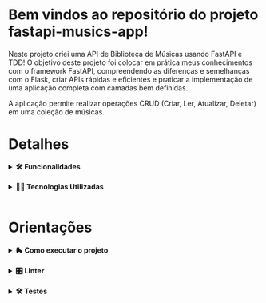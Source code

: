 # Bem vindos ao repositório do projeto fastapi-musics-app!

Neste projeto criei uma API de Biblioteca de Músicas usando FastAPI e TDD!
O objetivo deste projeto foi colocar em prática meus conhecimentos com o framework FastAPI, compreendendo as diferenças e semelhanças com o Flask, criar APIs rápidas e eficientes e praticar a implementação de uma aplicação completa com camadas bem definidas.

A aplicação permite realizar operações CRUD (Criar, Ler, Atualizar, Deletar) em uma coleção de músicas.

# Detalhes

<details>

  <summary><strong> 🛠 Funcionalidades </strong></summary>
  <br />

- **Criar uma música:** Adicionar uma nova música à biblioteca.
- **Listar todas as músicas:** Obter uma lista de todas as músicas na biblioteca.
- **Selecionar música aleatória:** Selecionar uma música da biblioteca aleatoriamente.
- **Obter uma música específica:** Buscar uma música pelo seu ID.
- **Atualizar uma música:** Atualizar as informações de uma música existente.
- **Deletar uma música:** Remover uma música da biblioteca.

</details>
<br />
<details>

  <summary><strong> 👨‍💻 Tecnologias Utilizadas </strong></summary>
  <br />

- **FastAPI:** Framework principal para a criação da API.
- **Uvicorn:** Servidor ASGI para rodar a aplicação FastAPI.
- **Pydantic:** Para validação de dados e criação de modelos.

</details>
</br>

# Orientações

<details>

  <summary><strong> 🛼 Como executar o projeto </strong></summary>
  <br />

### Pré-requisitos

- Python 3.8 ou superior
- Virtualenv (opcional, mas recomendado)

### Passos para Configuração

1. Clone o repositório com o comando: `git@github.com:linahsu/fastapi-musics-app.git`
2. Entre na pasta do repositório que você acabou de clonar:
    - `cd fastapi-musics-app`
3. Crie o ambiente virtual para o projeto

```bash
python3 -m venv .venv && source .venv/bin/activate
```

4. Instale as dependências

```bash
python3 -m pip install -r dev-requirements.txt
```

5. Popule o banco de dados com o arquivo seed

6. Execute a aplicação com:

```bash
 uvicorn app.main:app --reload
```

</details>
</br>
<details>

<summary><strong>🎛 Linter</strong></summary>
  <br />

Para garantir a qualidade do código, foi utilizado nesse projeto o linter `Flake8`, sendo alinhado com as boas práticas de desenvolvimento, sendo mais legível e de fácil manutenção! Para poder executar o `Flake8`, certifique-se de que o ambiente virtual foi criado e está ativo dentro do repositório.

Para rodá-lo localmente no repositório, execute o comando a seguir:

```bash
python3 -m flake8
```

Se a análise do `Flake8` encontrar problemas no código, tais problemas serão mostrados no terminal. Se não houver problema no código, nada será impresso no terminal.

</details>
</br>
<details>
  <summary><strong>🛠 Testes</strong></summary>
  <br />

Para executar os testes certifique-se de que você está com o ambiente virtual ativado.

<strong>Executar os testes</strong>

```bash
python3 -m pytest
```

Caso você queira que os testes gerem uma saída mais verbosa completa, o comando é:

```bash
python3 -m pytest -s -vv
```

O `pytest` possui diversos parâmetros que podem ser utilizados para executar os testes de diferentes formas. Alguns exemplos são:

```bash
python3 -m pytest tests/test_nome_do_arquivo.py  # Executa todos os testes do arquivo de testes especificado
python3 -m pytest tests/test_nome_do_arquivo.py::test_nome_do_teste  # Executa apenas o teste especificado
python3 -m pytest -k expressao  # Executa apenas os testes que contém a expressão informada como substring
python3 -m pytest -x  # Executa os testes até encontrar o primeiro erro
```

</details>